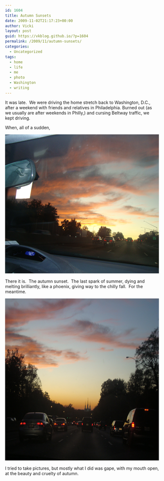 ```yaml
---
id: 1604
title: Autumn Sunsets
date: 2009-11-02T21:17:23+00:00
author: Vicki
layout: post
guid: https://vkblog.github.io/?p=1604
permalink: /2009/11/autumn-sunsets/
categories:
  - Uncategorized
tags:
  - home
  - life
  - me
  - photo
  - Washington
  - writing
---
```

It was late.  We were driving the home stretch back to Washington, D.C., after a weekend with friends and relatives in Philadelphia. Burned out (as we usually are after weekends in Philly,) and cursing Beltway traffic, we kept driving.

When, all of a sudden,

<p style="text-align: center;">
  <a href="https://raw.githubusercontent.com/vkblog/vkblog.github.io/master/public/img/2009/11/DSC02697.JPG"><img class="aligncenter size-full wp-image-1605" title="DSC02697" src="https://raw.githubusercontent.com/vkblog/vkblog.github.io/master/public/img/2009/11/DSC02697.JPG" alt="DSC02697" width="607" height="454" /></a>
</p>

<p style="text-align: left;">
  There it is.  The autumn sunset.  The last spark of summer, dying and melting brilliantly, like a phoenix, giving way to the chilly fall.  For the meantime.
</p>

<p style="text-align: left;">
  <a href="https://raw.githubusercontent.com/vkblog/vkblog.github.io/master/public/img/2009/11/DSC02700.JPG"><img class="aligncenter size-full wp-image-1607" title="DSC02700" src="https://raw.githubusercontent.com/vkblog/vkblog.github.io/master/public/img/2009/11/DSC02700.JPG" alt="DSC02700" width="708" height="529" /></a>
</p>

<p style="text-align: left;">
  I tried to take pictures, but mostly what I did was gape, with my mouth open, at the beauty and cruelty of autumn.
</p>